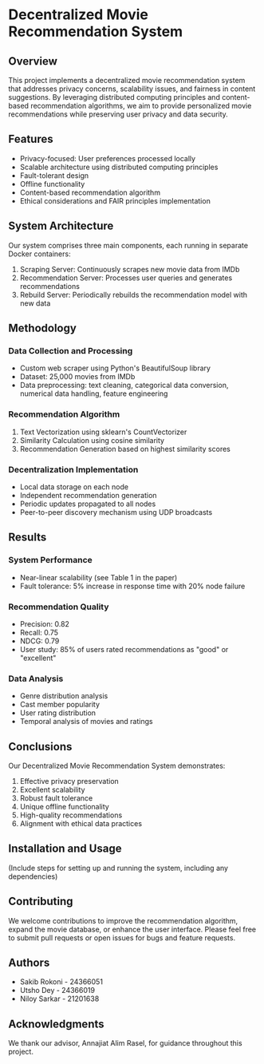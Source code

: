 # Decentralized Movie Recommendation System

## Overview
This project implements a decentralized movie recommendation system that addresses privacy concerns, scalability issues, and fairness in content suggestions. By leveraging distributed computing principles and content-based recommendation algorithms, we aim to provide personalized movie recommendations while preserving user privacy and data security.

## Features
- Privacy-focused: User preferences processed locally
- Scalable architecture using distributed computing principles
- Fault-tolerant design
- Offline functionality
- Content-based recommendation algorithm
- Ethical considerations and FAIR principles implementation

## System Architecture
Our system comprises three main components, each running in separate Docker containers:
1. Scraping Server: Continuously scrapes new movie data from IMDb
2. Recommendation Server: Processes user queries and generates recommendations
3. Rebuild Server: Periodically rebuilds the recommendation model with new data

## Methodology
### Data Collection and Processing
- Custom web scraper using Python's BeautifulSoup library
- Dataset: 25,000 movies from IMDb
- Data preprocessing: text cleaning, categorical data conversion, numerical data handling, feature engineering

### Recommendation Algorithm
1. Text Vectorization using sklearn's CountVectorizer
2. Similarity Calculation using cosine similarity
3. Recommendation Generation based on highest similarity scores

### Decentralization Implementation
- Local data storage on each node
- Independent recommendation generation
- Periodic updates propagated to all nodes
- Peer-to-peer discovery mechanism using UDP broadcasts

## Results
### System Performance
- Near-linear scalability (see Table 1 in the paper)
- Fault tolerance: 5% increase in response time with 20% node failure

### Recommendation Quality
- Precision: 0.82
- Recall: 0.75
- NDCG: 0.79
- User study: 85% of users rated recommendations as "good" or "excellent"

### Data Analysis
- Genre distribution analysis
- Cast member popularity
- User rating distribution
- Temporal analysis of movies and ratings

## Conclusions
Our Decentralized Movie Recommendation System demonstrates:
1. Effective privacy preservation
2. Excellent scalability
3. Robust fault tolerance
4. Unique offline functionality
5. High-quality recommendations
6. Alignment with ethical data practices

## Installation and Usage
(Include steps for setting up and running the system, including any dependencies)

## Contributing
We welcome contributions to improve the recommendation algorithm, expand the movie database, or enhance the user interface. Please feel free to submit pull requests or open issues for bugs and feature requests.


## Authors
- Sakib Rokoni - 24366051
- Utsho Dey - 24366019
- Niloy Sarkar - 21201638

## Acknowledgments
We thank our advisor, Annajiat Alim Rasel, for guidance throughout this project.

